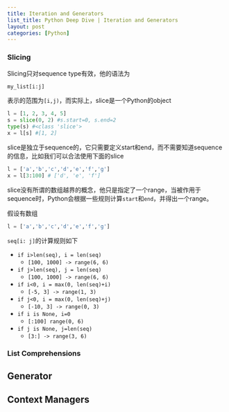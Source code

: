 ```yaml
---
title: Iteration and Generators
list_title: Python Deep Dive | Iteration and Generators
layout: post
categories: [Python]
---
```


### Slicing

Slicing只对sequence type有效，他的语法为

```python
my_list[i:j]
```
表示的范围为`[i,j)`，而实际上，slice是一个Python的object

```python
l = [1, 2, 3, 4, 5]
s = slice(0, 2) #s.start=0, s.end=2 
type(s) #<class 'slice'>
x = l[s] #[1, 2]
```
slice是独立于sequence的，它只需要定义start和end，而不需要知道sequence的信息，比如我们可以合法使用下面的slice

```python
l = ['a','b','c','d','e','f','g']
x = l[3:100] # ['d', 'e', 'f']
```
slice没有所谓的数组越界的概念，他只是指定了一个range，当被作用于sequence时，Python会根据一些规则计算`start`和`end`，并得出一个range。 

假设有数组

```python
l = ['a','b','c','d','e','f','g']
```
`seq[i: j]`的计算规则如下

- `if i>len(seq), i = len(seq)`
    - `[100, 1000] -> range(6, 6)`
- `if j>len(seq), j = len(seq)`
    - `[100, 1000] -> range(6, 6)`
- `if i<0, i = max(0, len(seq)+i)`
    - `[-5, 3] -> range(1, 3)`
- `if j<0, i = max(0, len(seq)+j)`
    - `[-10, 3] -> range(0, 3)`
- `if i is None, i=0`
    - `[:100] range(0, 6)`
- `if j is None, j=len(seq)`
    - `[3:] -> range(3, 6)`



### List Comprehensions

## Generator

## Context Managers